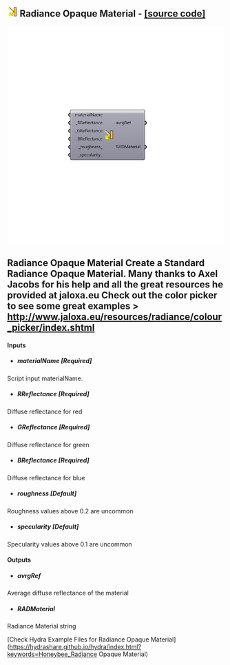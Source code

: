 ## ![](../../images/icons/Radiance_Opaque_Material.png) Radiance Opaque Material - [[source code]](https://github.com/mostaphaRoudsari/honeybee/tree/master/src/Honeybee_Radiance%20Opaque%20Material.py)

![](../../images/components/Radiance_Opaque_Material.png)

Radiance Opaque Material
 Create a Standard Radiance Opaque Material. Many thanks to Axel Jacobs for his help and all the great resources he provided at jaloxa.eu
 Check out the color picker to see some great examples > http://www.jaloxa.eu/resources/radiance/colour_picker/index.shtml
 -
 

#### Inputs
* ##### materialName [Required]
Script input materialName.
* ##### RReflectance [Required]
Diffuse reflectance for red
* ##### GReflectance [Required]
Diffuse reflectance for green
* ##### BReflectance [Required]
Diffuse reflectance for blue
* ##### roughness [Default]
Roughness values above 0.2 are uncommon
* ##### specularity [Default]
Specularity values above 0.1 are uncommon

#### Outputs
* ##### avrgRef
Average diffuse reflectance of the material
* ##### RADMaterial
Radiance Material string


[Check Hydra Example Files for Radiance Opaque Material](https://hydrashare.github.io/hydra/index.html?keywords=Honeybee_Radiance Opaque Material)
